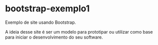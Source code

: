 # bootstrap-exemplo1
Exemplo de site usando Bootstrap.

A ideia desse site é ser um modelo para prototipar ou utilizar como base para iniciar o desenvolvimento do seu software.




